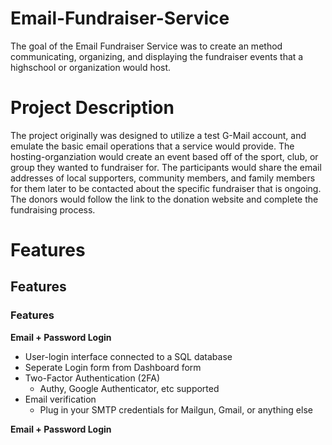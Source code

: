 # Email-Fundraiser-Service

The goal of the Email Fundraiser Service was to create an method communicating, organizing, and displaying the fundraiser events that a highschool 
or organization would host.

# Project Description
The project originally was designed to utilize a test G-Mail account, and emulate the basic email operations that a service would provide. The 
hosting-organziation would create an event based off of the sport, club, or group they wanted to fundraiser for. The participants would share the
email addresses of local supporters, community members, and family members for them later to be contacted about the specific fundraiser that is 
ongoing. The donors would follow the link to the donation website and complete the fundraising process.

# Features
## Features
### Features
**Email + Password Login**
  - User-login interface connected to a SQL database
  - Seperate Login form from Dashboard form
- Two-Factor Authentication (2FA)
  - Authy, Google Authenticator, etc supported
- Email verification
  - Plug in your SMTP credentials for Mailgun, Gmail, or anything else
  
 **Email + Password Login**
